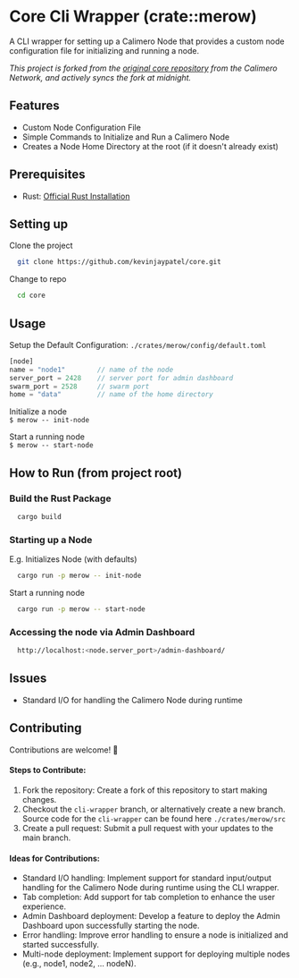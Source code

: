 # Core Cli Wrapper (crate::merow) 

A CLI wrapper for setting up a Calimero Node that provides a custom node configuration file for initializing and running a node. 

*This project is forked from the [original core repository](https://github.com/calimero-network/core) from the Calimero Network, and actively syncs the fork at midnight.*   
## Features

- Custom Node Configuration File 
- Simple Commands to Initialize and Run a Calimero Node 
- Creates a Node Home Directory at the root (if it doesn't already exist)

## Prerequisites
- Rust:  [Official Rust Installation](https://www.rust-lang.org/tools/install)

## Setting up
Clone the project

```bash
  git clone https://github.com/kevinjaypatel/core.git 
```

Change to repo  

```bash
  cd core 
```

## Usage

Setup the Default Configuration:  `./crates/merow/config/default.toml` 

```javascript
[node] 
name = "node1"        // name of the node 
server_port = 2428    // server port for admin dashboard 
swarm_port = 2528     // swarm port 
home = "data"         // name of the home directory 
```

Initialize a node   
`$ merow -- init-node` 

Start a running node   
`$ merow -- start-node` 


## How to Run (from project root)

### Build the Rust Package
```bash
  cargo build 
```

### Starting up a Node 
E.g. Initializes Node (with defaults) 
```bash
  cargo run -p merow -- init-node 
```

Start a running node 
```bash
  cargo run -p merow -- start-node 
```

### Accessing the node via Admin Dashboard
```bash
  http://localhost:<node.server_port>/admin-dashboard/
```

## Issues 
- Standard I/O for handling the Calimero Node during runtime 


## Contributing
Contributions are welcome! 🎉

#### Steps to Contribute: 
1. Fork the repository: Create a fork of this repository to start making changes.
2. Checkout the `cli-wrapper` branch, or alternatively create a new branch. Source code for the `cli-wrapper` can be found here `./crates/merow/src` 
3. Create a pull request: Submit a pull request with your updates to the main branch.


#### Ideas for Contributions: 
- Standard I/O handling: Implement support for standard input/output handling for the Calimero Node during runtime using the CLI wrapper.
- Tab completion: Add support for tab completion to enhance the user experience.
- Admin Dashboard deployment: Develop a feature to deploy the Admin Dashboard upon successfully starting the node.
- Error handling: Improve error handling to ensure a node is initialized and started successfully.
- Multi-node deployment: Implement support for deploying multiple nodes (e.g., node1, node2, ... nodeN).
